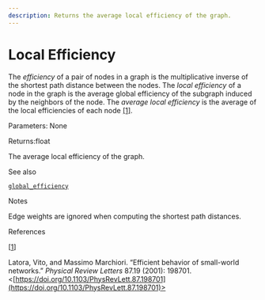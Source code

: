 ```yaml
---
description: Returns the average local efficiency of the graph.
---
```


# Local Efficiency

The _efficiency_ of a pair of nodes in a graph is the multiplicative inverse of the shortest path distance between the nodes. The _local efficiency_ of a node in the graph is the average global efficiency of the subgraph induced by the neighbors of the node. The _average local efficiency_ is the average of the local efficiencies of each node [\[1\]](https://networkx.org/documentation/stable/reference/algorithms/generated/networkx.algorithms.efficiency\_measures.local\_efficiency.html#re784e5fec883-1).

Parameters: None

Returns:float

The average local efficiency of the graph.

See also

[`global_efficiency`](https://networkx.org/documentation/stable/reference/algorithms/generated/networkx.algorithms.efficiency\_measures.global\_efficiency.html#networkx.algorithms.efficiency\_measures.global\_efficiency)

Notes

Edge weights are ignored when computing the shortest path distances.

References

\[[1](https://networkx.org/documentation/stable/reference/algorithms/generated/networkx.algorithms.efficiency\_measures.local\_efficiency.html#id1)]

Latora, Vito, and Massimo Marchiori. “Efficient behavior of small-world networks.” _Physical Review Letters_ 87.19 (2001): 198701. <[https://doi.org/10.1103/PhysRevLett.87.198701](https://doi.org/10.1103/PhysRevLett.87.198701)>
